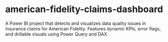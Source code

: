 # american-fidelity-claims-dashboard
A Power BI project that detects and visualizes data quality issues in insurance claims for American Fidelity. Features dynamic KPIs, error flags, and drillable visuals using Power Query and DAX.
